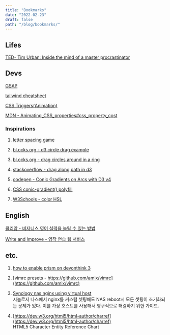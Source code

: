 ```yaml
---
title: "Bookmarks"
date: "2022-02-23"
draft: false
path: "/blog/bookmarks/"
---
```


## Lifes

[TED- Tim Urban: Inside the mind of a master procrastinator](https://www.ted.com/talks/tim_urban_inside_the_mind_of_a_master_procrastinator?language=en)

## Devs
[GSAP](https://greensock.com/get-started/)

[tailwind cheatsheet](https://tailwindcomponents.com/cheatsheet/)

[CSS Triggers(Animation)](https://csstriggers.com/)

[MDN - Animating_CSS_properties#css_property_cost](https://developer.mozilla.org/en-US/docs/Tools/Performance/Scenarios/Animating_CSS_properties#css_property_cost)

### Inspirations
1. [letter spacing game](https://type.method.ac/#)

1. [bl.ocks.org - d3 circle drag example](https://bl.ocks.org/EfratVil/31f75f0e7da2351e03a2d890c416636b)

1. [bl.ocks.org - drag circles around in a ring](http://bl.ocks.org/tomgp/f39ccb9d4c17ced4e3d2)

1. [stackoverflow - drag along path in d3](https://stackoverflow.com/questions/38249275/drag-along-path-in-d3)

1. [codepen - Conic Gradients on Arcs with D3 v4](https://codepen.io/apparatus/pen/xLKvgb)

1. [CSS conic-gradient() polyfill](https://projects.verou.me/conic-gradient/)

1. [W3Schools - color HSL](https://www.w3schools.com/colors/colors_hsl.asp)

## English
[클리앙 - 비지니스 영어 실력을 늘릴 수 있는 방법](https://www.clien.net/service/board/lecture/15966976)

[Write and Improve - 영작 연습 웹 서비스](https://writeandimprove.com/)

## etc.
1. [how to enable prism on devonthink 3](https://discourse.devontechnologies.com/t/how-to-enable-prism-on-dt-3-5/55658/17)

1. [vimrc presets - https://github.com/amix/vimrc](https://github.com/amix/vimrc)

1. [Synology nas nginx using virtual host](https://discourse.devontechnologies.com/t/how-to-enable-prism-on-dt-3-5/55658/17) <br/>
  시놀로지 나스에서 nginx를 커스텀 셋팅해도 NAS reboot시 모든 셋팅이 초기화되는 문제가 있다.
  이를 가상 호스트를 사용해서 영구적으로 해결하기 위한 가이드.

1. [https://dev.w3.org/html5/html-author/charref](https://dev.w3.org/html5/html-author/charref) <br />
  HTML5 Character Entity Reference Chart

